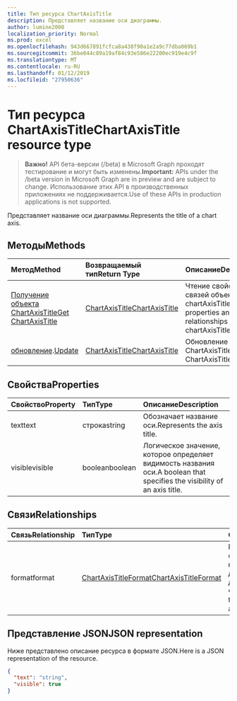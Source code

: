 ```yaml
---
title: Тип ресурса ChartAxisTitle
description: Представляет название оси диаграммы.
author: lumine2008
localization_priority: Normal
ms.prod: excel
ms.openlocfilehash: 943d667891fcfca8a438f90a1e2a9c77dba069b1
ms.sourcegitcommit: 36be044c89a19af84c93e586e22200ec919e4c9f
ms.translationtype: MT
ms.contentlocale: ru-RU
ms.lasthandoff: 01/12/2019
ms.locfileid: "27950636"
---
```

# <a name="chartaxistitle-resource-type"></a><span data-ttu-id="d5f45-103">Тип ресурса ChartAxisTitle</span><span class="sxs-lookup"><span data-stu-id="d5f45-103">ChartAxisTitle resource type</span></span>

> <span data-ttu-id="d5f45-104">**Важно!** API бета-версии (/beta) в Microsoft Graph проходят тестирование и могут быть изменены.</span><span class="sxs-lookup"><span data-stu-id="d5f45-104">**Important:** APIs under the /beta version in Microsoft Graph are in preview and are subject to change.</span></span> <span data-ttu-id="d5f45-105">Использование этих API в производственных приложениях не поддерживается.</span><span class="sxs-lookup"><span data-stu-id="d5f45-105">Use of these APIs in production applications is not supported.</span></span>

<span data-ttu-id="d5f45-106">Представляет название оси диаграммы.</span><span class="sxs-lookup"><span data-stu-id="d5f45-106">Represents the title of a chart axis.</span></span>


## <a name="methods"></a><span data-ttu-id="d5f45-107">Методы</span><span class="sxs-lookup"><span data-stu-id="d5f45-107">Methods</span></span>

| <span data-ttu-id="d5f45-108">Метод</span><span class="sxs-lookup"><span data-stu-id="d5f45-108">Method</span></span>           | <span data-ttu-id="d5f45-109">Возвращаемый тип</span><span class="sxs-lookup"><span data-stu-id="d5f45-109">Return Type</span></span>    |<span data-ttu-id="d5f45-110">Описание</span><span class="sxs-lookup"><span data-stu-id="d5f45-110">Description</span></span>|
|:---------------|:--------|:----------|
|[<span data-ttu-id="d5f45-111">Получение объекта ChartAxisTitle</span><span class="sxs-lookup"><span data-stu-id="d5f45-111">Get ChartAxisTitle</span></span>](../api/chartaxistitle-get.md) | [<span data-ttu-id="d5f45-112">ChartAxisTitle</span><span class="sxs-lookup"><span data-stu-id="d5f45-112">ChartAxisTitle</span></span>](chartaxistitle.md) |<span data-ttu-id="d5f45-113">Чтение свойств и связей объекта chartAxisTitle.</span><span class="sxs-lookup"><span data-stu-id="d5f45-113">Read properties and relationships of chartAxisTitle object.</span></span>|
|<span data-ttu-id="d5f45-114">[обновление](../api/chartaxistitle-update.md).</span><span class="sxs-lookup"><span data-stu-id="d5f45-114">[Update](../api/chartaxistitle-update.md)</span></span> | [<span data-ttu-id="d5f45-115">ChartAxisTitle</span><span class="sxs-lookup"><span data-stu-id="d5f45-115">ChartAxisTitle</span></span>](chartaxistitle.md)    |<span data-ttu-id="d5f45-116">Обновление объекта ChartAxisTitle.</span><span class="sxs-lookup"><span data-stu-id="d5f45-116">Update ChartAxisTitle object.</span></span> |

## <a name="properties"></a><span data-ttu-id="d5f45-117">Свойства</span><span class="sxs-lookup"><span data-stu-id="d5f45-117">Properties</span></span>
| <span data-ttu-id="d5f45-118">Свойство</span><span class="sxs-lookup"><span data-stu-id="d5f45-118">Property</span></span>     | <span data-ttu-id="d5f45-119">Тип</span><span class="sxs-lookup"><span data-stu-id="d5f45-119">Type</span></span>   |<span data-ttu-id="d5f45-120">Описание</span><span class="sxs-lookup"><span data-stu-id="d5f45-120">Description</span></span>|
|:---------------|:--------|:----------|
|<span data-ttu-id="d5f45-121">text</span><span class="sxs-lookup"><span data-stu-id="d5f45-121">text</span></span>|<span data-ttu-id="d5f45-122">строка</span><span class="sxs-lookup"><span data-stu-id="d5f45-122">string</span></span>|<span data-ttu-id="d5f45-123">Обозначает название оси.</span><span class="sxs-lookup"><span data-stu-id="d5f45-123">Represents the axis title.</span></span>|
|<span data-ttu-id="d5f45-124">visible</span><span class="sxs-lookup"><span data-stu-id="d5f45-124">visible</span></span>|<span data-ttu-id="d5f45-125">boolean</span><span class="sxs-lookup"><span data-stu-id="d5f45-125">boolean</span></span>|<span data-ttu-id="d5f45-126">Логическое значение, которое определяет видимость названия оси.</span><span class="sxs-lookup"><span data-stu-id="d5f45-126">A boolean that specifies the visibility of an axis title.</span></span>|

## <a name="relationships"></a><span data-ttu-id="d5f45-127">Связи</span><span class="sxs-lookup"><span data-stu-id="d5f45-127">Relationships</span></span>
| <span data-ttu-id="d5f45-128">Связь</span><span class="sxs-lookup"><span data-stu-id="d5f45-128">Relationship</span></span> | <span data-ttu-id="d5f45-129">Тип</span><span class="sxs-lookup"><span data-stu-id="d5f45-129">Type</span></span>   |<span data-ttu-id="d5f45-130">Описание</span><span class="sxs-lookup"><span data-stu-id="d5f45-130">Description</span></span>|
|:---------------|:--------|:----------|
|<span data-ttu-id="d5f45-131">format</span><span class="sxs-lookup"><span data-stu-id="d5f45-131">format</span></span>|[<span data-ttu-id="d5f45-132">ChartAxisTitleFormat</span><span class="sxs-lookup"><span data-stu-id="d5f45-132">ChartAxisTitleFormat</span></span>](chartaxistitleformat.md)|<span data-ttu-id="d5f45-p102">Представляет форматирование для названия оси диаграммы. Только для чтения.</span><span class="sxs-lookup"><span data-stu-id="d5f45-p102">Represents the formatting of chart axis title. Read-only.</span></span>|

## <a name="json-representation"></a><span data-ttu-id="d5f45-135">Представление JSON</span><span class="sxs-lookup"><span data-stu-id="d5f45-135">JSON representation</span></span>

<span data-ttu-id="d5f45-136">Ниже представлено описание ресурса в формате JSON.</span><span class="sxs-lookup"><span data-stu-id="d5f45-136">Here is a JSON representation of the resource.</span></span>

<!-- {
  "blockType": "resource",
  "optionalProperties": [

  ],
  "@odata.type": "microsoft.graph.chartAxisTitle"
}-->

```json
{
  "text": "string",
  "visible": true
}

```

<!-- uuid: 8fcb5dbc-d5aa-4681-8e31-b001d5168d79
2015-10-25 14:57:30 UTC -->
<!-- {
  "type": "#page.annotation",
  "description": "ChartAxisTitle resource",
  "keywords": "",
  "section": "documentation",
  "tocPath": ""
}-->
